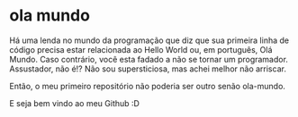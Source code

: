 # ola mundo
 Há uma lenda no mundo da programação que diz que sua primeira linha de código precisa estar relacionada ao Hello World ou, em português, Olá Mundo. Caso contrário, você esta fadado a não se tornar um programador. Assustador, não é!? Não sou supersticiosa, mas achei melhor não arriscar. 
 
 Então, o meu primeiro repositório não poderia ser outro senão ola-mundo. 
 
 E seja bem vindo ao meu Github :D

